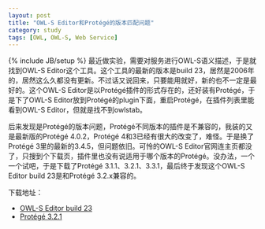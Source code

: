 ```yaml
---
layout: post
title: "OWL-S Editor和Protégé的版本匹配问题"
category: study
tags: [OWL, OWL-S, Web Service]
---
```

{% include JB/setup %}
最近做实验，需要对服务进行OWL-S语义描述，于是就找到OWL-S Editor这个工具。这个工具的最新的版本是build 23，居然是2006年的，居然这么久都没有更新。不过话又说回来，只要能用就好，新的也不一定是最好的。这个OWL-S Editor是以Protégé插件的形式存在的，还好装有Protégé，于是下了OWL-S Editor放到Protégé的plugin下面，重启Protégé，在插件列表里能看到OWL-S Editor，但就是找不到owlstab。

后来发现是Protégé的版本问题，Protégé不同版本的插件是不兼容的，我装的又是最新版的Protégé 4.0.2，Protégé 4和3已经有很大的改变了，难怪。于是换了Protégé 3里的最新的3.4.5，但问题依旧。可怜的OWL-S Editor官网连主页都没了，只搜到个下载页，插件里也没有说适用于哪个版本的Protégé。没办法，一个一个试吧，于是下载了Protégé 3.1.1、3.2.1、3.3.1，最后终于发现这个OWL-S Editor build 23是和Protégé 3.2.x兼容的。

下载地址：

*  [OWL-S Editor build 23](http://projects.semwebcentral.org/frs/download.php/285/owlseditor-build23.zip)
*  [Protégé 3.2.1](http://protege.cim3.net/download/old-releases/3.2.1/full/)